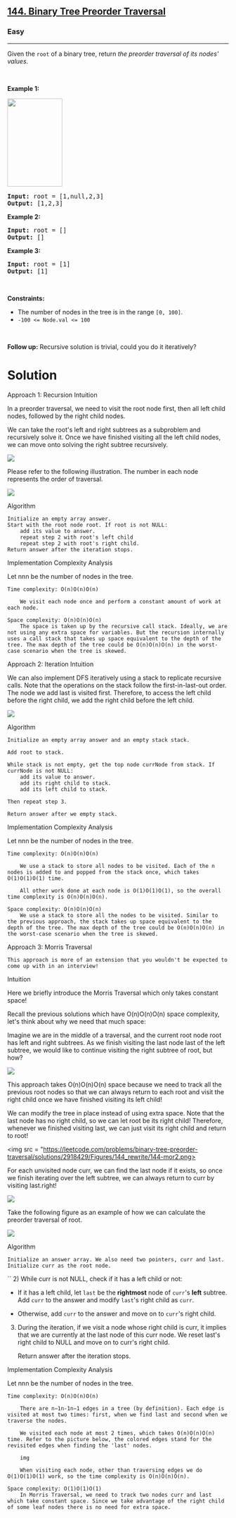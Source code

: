 <h2><a href="https://leetcode.com/problems/binary-tree-preorder-traversal/">144. Binary Tree Preorder Traversal</a></h2><h3>Easy</h3><hr><div><p>Given the <code>root</code> of a binary tree, return <em>the preorder traversal of its nodes' values</em>.</p>

<p>&nbsp;</p>
<p><strong class="example">Example 1:</strong></p>
<img alt="" src="https://assets.leetcode.com/uploads/2020/09/15/inorder_1.jpg" style="width: 125px; height: 200px;">
<pre><strong>Input:</strong> root = [1,null,2,3]
<strong>Output:</strong> [1,2,3]
</pre>

<p><strong class="example">Example 2:</strong></p>

<pre><strong>Input:</strong> root = []
<strong>Output:</strong> []
</pre>

<p><strong class="example">Example 3:</strong></p>

<pre><strong>Input:</strong> root = [1]
<strong>Output:</strong> [1]
</pre>

<p>&nbsp;</p>
<p><strong>Constraints:</strong></p>

<ul>
	<li>The number of nodes in the tree is in the range <code>[0, 100]</code>.</li>
	<li><code>-100 &lt;= Node.val &lt;= 100</code></li>
</ul>

<p>&nbsp;</p>
<p><strong>Follow up:</strong> Recursive solution is trivial, could you do it iteratively?</p>

# Solution

Approach 1: Recursion
Intuition

In a preorder traversal, we need to visit the root node first, then all left child nodes, followed by the right child nodes.

We can take the root's left and right subtrees as a subproblem and recursively solve it. Once we have finished visiting all the left child nodes, we can move onto solving the right subtree recursively.

<img src="https://leetcode.com/problems/binary-tree-preorder-traversal/solutions/2918429/Figures/144_rewrite/144-re.png">

Please refer to the following illustration. The number in each node represents the order of traversal.

<img src="https://leetcode.com/problems/binary-tree-preorder-traversal/solutions/2918429/Figures/144_rewrite/144-pre.png">

Algorithm

    Initialize an empty array answer.
    Start with the root node root. If root is not NULL:
        add its value to answer.
        repeat step 2 with root's left child
        repeat step 2 with root's right child.
    Return answer after the iteration stops.

Implementation
Complexity Analysis

Let nnn be the number of nodes in the tree.

    Time complexity: O(n)O(n)O(n)

        We visit each node once and perform a constant amount of work at each node.

    Space complexity: O(n)O(n)O(n)
        The space is taken up by the recursive call stack. Ideally, we are not using any extra space for variables. But the recursion internally uses a call stack that takes up space equivalent to the depth of the tree. The max depth of the tree could be O(n)O(n)O(n) in the worst-case scenario when the tree is skewed.


Approach 2: Iteration
Intuition

We can also implement DFS iteratively using a stack to replicate recursive calls. Note that the operations on the stack follow the first-in-last-out order. The node we add last is visited first. Therefore, to access the left child before the right child, we add the right child before the left child.

<img src="https://leetcode.com/problems/binary-tree-preorder-traversal/solutions/2918429/Figures/144_rewrite/144-it.png">

Algorithm

    Initialize an empty array answer and an empty stack stack.

    Add root to stack.

    While stack is not empty, get the top node currNode from stack. If currNode is not NULL:
        add its value to answer.
        add its right child to stack.
        add its left child to stack.

    Then repeat step 3.

    Return answer after we empty stack.

Implementation
Complexity Analysis

Let nnn be the number of nodes in the tree.

    Time complexity: O(n)O(n)O(n)

        We use a stack to store all nodes to be visited. Each of the n nodes is added to and popped from the stack once, which takes O(1)O(1)O(1) time.

        All other work done at each node is O(1)O(1)O(1), so the overall time complexity is O(n)O(n)O(n).

    Space complexity: O(n)O(n)O(n)
        We use a stack to store all the nodes to be visited. Similar to the previous approach, the stack takes up space equivalent to the depth of the tree. The max depth of the tree could be O(n)O(n)O(n) in the worst-case scenario when the tree is skewed.


Approach 3: Morris Traversal

    This approach is more of an extension that you wouldn't be expected to come up with in an interview!

Intuition

Here we briefly introduce the Morris Traversal which only takes constant space!

Recall the previous solutions which have O(n)O(n)O(n) space complexity, let's think about why we need that much space:

Imagine we are in the middle of a traversal, and the current root node root has left and right subtrees. As we finish visiting the last node last of the left subtree, we would like to continue visiting the right subtree of root, but how?

<img src="https://leetcode.com/problems/binary-tree-preorder-traversal/solutions/2918429/Figures/144_rewrite/144-mor1.png">

This approach takes O(n)O(n)O(n) space because we need to track all the previous root nodes so that we can always return to each root and visit the right child once we have finished visiting its left child!

We can modify the tree in place instead of using extra space. Note that the last node has no right child, so we can let root be its right child! Therefore, whenever we finished visiting last, we can just visit its right child and return to root!

<img src = "https://leetcode.com/problems/binary-tree-preorder-traversal/solutions/2918429/Figures/144_rewrite/144-mor2.png>

For each unvisited node curr, we can find the last node if it exists, so once we finish iterating over the left subtree, we can always return to curr by visiting last.right!

<img src ="https://leetcode.com/problems/binary-tree-preorder-traversal/solutions/2918429/Figures/144_rewrite/144-mor3.png">

Take the following figure as an example of how we can calculate the preorder traversal of root.

<img src="https://leetcode.com/problems/binary-tree-preorder-traversal/solutions/2918429/Figures/144_rewrite/mor.png">

Algorithm

    Initialize an answer array. We also need two pointers, curr and last. Initialize curr as the root node.

`` 2) While curr is not NULL, check if it has a left child or not:

- If it has a left child, let `last` be the **rightmost** node of `curr`'s **left** subtree. Add `curr` to the answer and modify `last`'s right child as `curr`.


- Otherwise, add `curr` to the answer and move on to `curr`'s right child.

3) During the iteration, if we visit a node whose right child is curr, it implies that we are currently at the last node of this curr node. We reset last's right child to NULL and move on to curr's right child.

    Return answer after the iteration stops.

Implementation
Complexity Analysis

Let nnn be the number of nodes in the tree.

    Time complexity: O(n)O(n)O(n)

        There are n−1n-1n−1 edges in a tree (by definition). Each edge is visited at most two times: first, when we find last and second when we traverse the nodes.

        We visited each node at most 2 times, which takes O(n)O(n)O(n) time. Refer to the picture below, the colored edges stand for the revisited edges when finding the 'last' nodes.

        img

        When visiting each node, other than traversing edges we do O(1)O(1)O(1) work, so the time complexity is O(n)O(n)O(n).

    Space complexity: O(1)O(1)O(1)
        In Morris Traversal, we need to track two nodes curr and last which take constant space. Since we take advantage of the right child of some leaf nodes there is no need for extra space.



</div>

